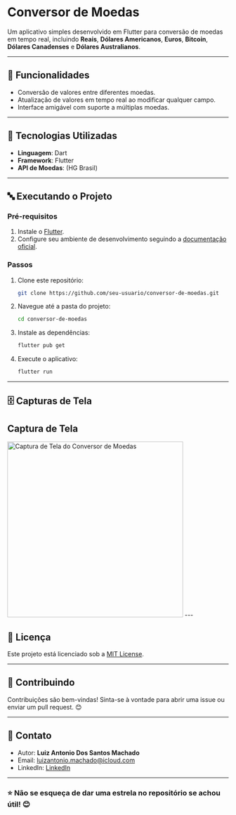 # Conversor de Moedas

Um aplicativo simples desenvolvido em Flutter para conversão de moedas em tempo real, incluindo **Reais**, **Dólares Americanos**, **Euros**, **Bitcoin**, **Dólares Canadenses** e **Dólares Australianos**.

---

## 🚀 Funcionalidades
- Conversão de valores entre diferentes moedas.
- Atualização de valores em tempo real ao modificar qualquer campo.
- Interface amigável com suporte a múltiplas moedas.

---

## 🔧️ Tecnologias Utilizadas
- **Linguagem**: Dart
- **Framework**: Flutter
- **API de Moedas**: (HG Brasil)

---

## 🔤 Executando o Projeto
### Pré-requisitos
1. Instale o [Flutter](https://docs.flutter.dev/get-started/install).
2. Configure seu ambiente de desenvolvimento seguindo a [documentação oficial](https://docs.flutter.dev/get-started/editor).

### Passos
1. Clone este repositório:
   ```bash
   git clone https://github.com/seu-usuario/conversor-de-moedas.git
   ```
2. Navegue até a pasta do projeto:
   ```bash
   cd conversor-de-moedas
   ```
3. Instale as dependências:
   ```bash
   flutter pub get
   ```
4. Execute o aplicativo:
   ```bash
   flutter run
   ```

---

## 🗄️ Capturas de Tela
## Captura de Tela

<img src="https://github.com/luiz01204/conversor_moedas/blob/master/assets/screenshot/Screenshot_android.jpg" alt="Captura de Tela do Conversor de Moedas" width="400">
---

## 📜 Licença
Este projeto está licenciado sob a [MIT License](LICENSE).

---

## 🤝 Contribuindo
Contribuições são bem-vindas! Sinta-se à vontade para abrir uma issue ou enviar um pull request. 😊

---

## 📧 Contato
- Autor: **Luiz Antonio Dos Santos Machado**
- Email: [luizantonio.machado@icloud.com](mailto:luizantonio.machado@icloud.com)
- LinkedIn: [LinkedIn](https://www.linkedin.com/in/luiz-ant%C3%B4nio-dos-santos-machado-393bb314b/)

---

### ⭐ Não se esqueça de dar uma estrela no repositório se achou útil! 😊
